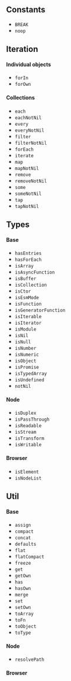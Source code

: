 ## Constants
* `BREAK`
* `noop`

## Iteration
#### Individual objects
* `forIn`
* `forOwn`
#### Collections
* `each`
* `eachNotNil`
* `every`
* `everyNotNil`
* `filter`
* `filterNotNil`
* `forEach`
* `iterate`
* `map`
* `mapNotNil`
* `remove`
* `removeNotNil`
* `some`
* `someNotNil`
* `tap`
* `tapNotNil`

## Types
#### Base
* `hasEntries`
* `hasForEach`
* `isArray`
* `isAsyncFunction`
* `isBuffer`
* `isCollection`
* `isCtor`
* `isEsmMode`
* `isFunction`
* `isGeneratorFunction`
* `isIterable`
* `isIterator`
* `isModule`
* `isNil`
* `isNull`
* `isNumber`
* `isNumeric`
* `isObject`
* `isPromise`
* `isTypedArray`
* `isUndefined`
* `notNil`
#### Node
* `isDuplex`
* `isPassThrough`
* `isReadable`
* `isStream`
* `isTransform`
* `isWritable`
#### Browser
* `isElement`
* `isNodeList`

## Util
#### Base
* `assign`
* `compact`
* `concat`
* `defaults`
* `flat`
* `flatCompact`
* `freeze`
* `get`
* `getOwn`
* `has`
* `hasOwn`
* `merge`
* `set`
* `setOwn`
* `toArray`
* `toFn`
* `toObject`
* `toType`
#### Node
* `resolvePath`
#### Browser
